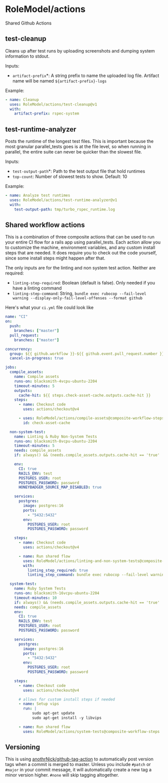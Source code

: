 # RoleModel/actions
Shared Github Actions

## test-cleanup
Cleans up after test runs by uploading screenshots and dumping system information to stdout.

Inputs:
- `artifact-prefix`*: A string prefix to name the uploaded log file. Artifact name will be named `${artifact-prefix}-logs`

Example:
```yaml
- name: Cleanup
  uses: RoleModel/actions/test-cleanup@v1
  with:
    artifact-prefix: rspec-system
```

## test-runtime-analyzer
Posts the runtime of the longest test files. This is important because the most granular parallel_tests goes is at
the file level, so when running in parallel, the entire suite can never be quicker than the slowest file.

Inputs:
- `test-output-path`*: Path to the test output file that hold runtimes
- `top-count`: Number of slowest tests to show. Default: 10

Example:
```yaml
- name: Analyze test runtimes
  uses: RoleModel/actions/test-runtime-analyzer@v1
  with:
    test-output-path: tmp/turbo_rspec_runtime.log
```
## Shared workflow actions
This is a combination of three composite actions that can be used to run your entire CI flow for a rails app using parallel_tests. Each action allow you to customize the machine, environment variables, and any custom install steps that are needed. It does require you to check out the code yourself, since some install steps might happen after that.

The only inputs are for the linting and non system test action. Neither are required:
- `linting-step-required`: Boolean (default is false). Only needed if you have a linting command
- `linting-step-command`: String, `bundle exec rubocop --fail-level warning --display-only-fail-level-offenses --format github`

Here's what your `ci.yml` file could look like

```yaml
name: "CI"
on:
  push:
    branches: ["master"]
  pull_request:
    branches: ["master"]

concurrency:
  group: ${{ github.workflow }}-${{ github.event.pull_request.number }}-${{ github.event.ref }}
  cancel-in-progress: true

jobs:
  compile_assets:
    name: Compile assets
    runs-on: blacksmith-4vcpu-ubuntu-2204
    timeout-minutes: 5
    outputs:
      cache-hit: ${{ steps.check-asset-cache.outputs.cache-hit }}
    steps:
      - name: Checkout code
        uses: actions/checkout@v4

      - uses: RoleModel/actions/compile-assets@composite-workflow-steps
        id: check-asset-cache

  non-system-test:
    name: Linting & Ruby Non-System Tests
    runs-on: blacksmith-8vcpu-ubuntu-2204
    timeout-minutes: 5
    needs: compile_assets
    if: always() && (needs.compile_assets.outputs.cache-hit == 'true' || (needs.compile_assets.result == 'success'))

    env:
      CI: true
      RAILS_ENV: test
      POSTGRES_USER: root
      POSTGRES_PASSWORD: password
      HONEYBADGER_SOURCE_MAP_DISABLED: true

    services:
      postgres:
        image: postgres:16
        ports:
          - "5432:5432"
        env:
          POSTGRES_USER: root
          POSTGRES_PASSWORD: password

    steps:
      - name: Checkout code
        uses: actions/checkout@v4

      - name: Run shared flow
        uses: RoleModel/actions/linting-and-non-system-tests@composite-workflow-steps
        with:
          linting_step_required: true
          linting_step_command: bundle exec rubocop --fail-level warning --display-only-fail-level-offenses --format github

  system-test:
    name: Ruby System Tests
    runs-on: blacksmith-16vcpu-ubuntu-2204
    timeout-minutes: 10
    if: always() && (needs.compile_assets.outputs.cache-hit == 'true' || (needs.compile_assets.result == 'success'))
    needs: compile_assets
    env:
      CI: true
      RAILS_ENV: test
      POSTGRES_USER: root
      POSTGRES_PASSWORD: password

    services:
      postgres:
        image: postgres:16
        ports:
          - "5432:5432"
        env:
          POSTGRES_USER: root
          POSTGRES_PASSWORD: password

    steps:
      - name: Checkout code
        uses: actions/checkout@v4

      # allows for custom install steps if needed
      - name: Setup vips
        run: |
            sudo apt-get update
            sudo apt-get install -y libvips

      - name: Run shared flow
        uses: RoleModel/actions/system-tests@composite-workflow-steps
```



## Versioning
This is using [anothrNick/github-tag-action](https://github.com/anothrNick/github-tag-action/tree/master) to automatically
post version tags when a commit is merged to master. Unless you include `#patch` or `#major` in your commit message,
it will automatically create a new tag a minor version higher. `#none` will skip tagging altogether.
